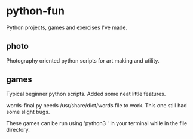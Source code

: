 # python-fun
Python projects, games and exercises I've made.

## photo

Photography oriented python scripts for art making and utility.

## games

Typical beginner python scripts. Added some neat little features.

words-final.py needs /usr/share/dict/words file to work.
This one still had some slight bugs.

These games can be run using 'python3 <filename>' in your terminal while in the file directory.
  
